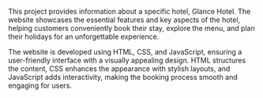 This project provides information about a specific hotel, Glance Hotel. The website showcases the essential features and key aspects of the hotel, helping customers conveniently book their stay, explore the menu, and plan their holidays for an unforgettable experience.

The website is developed using HTML, CSS, and JavaScript, ensuring a user-friendly interface with a visually appealing design. HTML structures the content, CSS enhances the appearance with stylish layouts, and JavaScript adds interactivity, making the booking process smooth and engaging for users.
